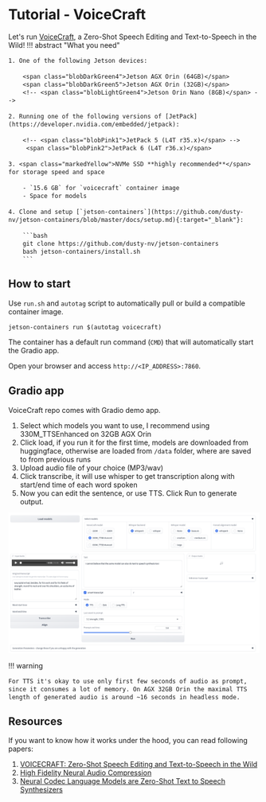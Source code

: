 # Tutorial - VoiceCraft

Let's run [VoiceCraft](https://github.com/jasonppy/VoiceCraft), a Zero-Shot Speech Editing and Text-to-Speech in the Wild!
!!! abstract "What you need"

    1. One of the following Jetson devices:

        <span class="blobDarkGreen4">Jetson AGX Orin (64GB)</span>
        <span class="blobDarkGreen5">Jetson AGX Orin (32GB)</span>
        <!-- <span class="blobLightGreen4">Jetson Orin Nano (8GB)</span> -->

    2. Running one of the following versions of [JetPack](https://developer.nvidia.com/embedded/jetpack):

        <!-- <span class="blobPink1">JetPack 5 (L4T r35.x)</span> -->
         <span class="blobPink2">JetPack 6 (L4T r36.x)</span>

    3. <span class="markedYellow">NVMe SSD **highly recommended**</span> for storage speed and space

        - `15.6 GB` for `voicecraft` container image
        - Space for models

    4. Clone and setup [`jetson-containers`](https://github.com/dusty-nv/jetson-containers/blob/master/docs/setup.md){:target="_blank"}:
    
		```bash
		git clone https://github.com/dusty-nv/jetson-containers
		bash jetson-containers/install.sh
		``` 

## How to start

Use `run.sh` and `autotag` script to automatically pull or build a compatible container image.

```
jetson-containers run $(autotag voicecraft)
```

The container has a default run command (`CMD`) that will automatically start the Gradio app.

Open your browser and access `http://<IP_ADDRESS>:7860`.

<!-- > The default password for Jupyter Lab is `nvidia`. -->

## Gradio app

VoiceCraft repo comes with Gradio demo app.

1. Select which models you want to use, I recommend using 330M_TTSEnhanced on 32GB AGX Orin
2. Click load, if you run it for the first time, models are downloaded from huggingface, otherwise are loaded from ```/data``` folder, where are saved to from previous runs
3. Upload audio file of your choice (MP3/wav)
4. Click transcribe, it will use whisper to get transcription along with start/end time of each word spoken
5. Now you can edit the sentence, or use TTS. Click Run to generate output.


![](./images/voicecraft_load_models.png)


!!! warning

    For TTS it's okay to use only first few seconds of audio as prompt, since it consumes a lot of memory. On AGX 32GB Orin the maximal TTS length of generated audio is around ~16 seconds in headless mode.


## Resources
If you want to know how it works under the hood, you can read following papers:

1.  [VOICECRAFT: Zero-Shot Speech Editing and Text-to-Speech in the Wild](https://arxiv.org/pdf/2403.16973)
2.  [High Fidelity Neural Audio Compression](https://arxiv.org/pdf/2210.13438)
3.  [Neural Codec Language Models are Zero-Shot Text to Speech Synthesizers](https://arxiv.org/pdf/2301.02111)